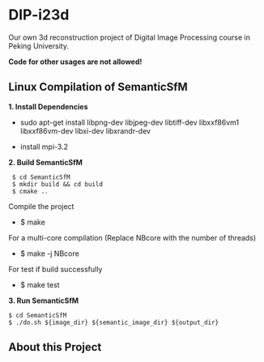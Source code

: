 # DIP-i23d
Our own 3d reconstruction project of Digital Image Processing course in Peking University.

**Code for other usages are not allowed!**

## Linux Compilation of SemanticSfM

**1. Install Dependencies**
* sudo apt-get install libpng-dev libjpeg-dev libtiff-dev libxxf86vm1 libxxf86vm-dev libxi-dev libxrandr-dev

* install mpi-3.2

**2. Build SemanticSfM**
```
 $ cd SemanticSfM
 $ mkdir build && cd build
 $ cmake ..
 ```

Compile the project
 * $ make

For a multi-core compilation (Replace NBcore with the number of threads)
 * $ make -j NBcore

For test if build successfully
 * $ make test

**3. Run SemanticSfM**

 ```
$ cd SemanticSfM
$ ./do.sh ${image_dir} ${semantic_image_dir} ${output_dir}
 ```

 ## About this Project

